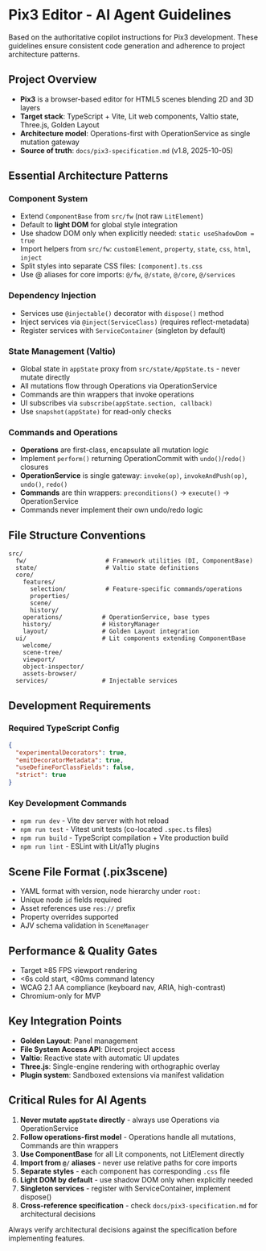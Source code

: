 # Pix3 Editor - AI Agent Guidelines

Based on the authoritative copilot instructions for Pix3 development. These guidelines ensure consistent code generation and adherence to project architecture patterns.

## Project Overview

- **Pix3** is a browser-based editor for HTML5 scenes blending 2D and 3D layers
- **Target stack**: TypeScript + Vite, Lit web components, Valtio state, Three.js, Golden Layout
- **Architecture model**: Operations-first with OperationService as single mutation gateway
- **Source of truth**: `docs/pix3-specification.md` (v1.8, 2025-10-05)

## Essential Architecture Patterns

### Component System
- Extend `ComponentBase` from `src/fw` (not raw `LitElement`)
- Default to **light DOM** for global style integration
- Use shadow DOM only when explicitly needed: `static useShadowDom = true`
- Import helpers from `src/fw`: `customElement`, `property`, `state`, `css`, `html`, `inject`
- Split styles into separate CSS files: `[component].ts.css`
- Use @ aliases for core imports: `@/fw`, `@/state`, `@/core`, `@/services`

### Dependency Injection
- Services use `@injectable()` decorator with `dispose()` method
- Inject services via `@inject(ServiceClass)` (requires reflect-metadata)
- Register services with `ServiceContainer` (singleton by default)

### State Management (Valtio)
- Global state in `appState` proxy from `src/state/AppState.ts` - never mutate directly
- All mutations flow through Operations via OperationService
- Commands are thin wrappers that invoke operations
- UI subscribes via `subscribe(appState.section, callback)`
- Use `snapshot(appState)` for read-only checks

### Commands and Operations
- **Operations** are first-class, encapsulate all mutation logic
- Implement `perform()` returning OperationCommit with `undo()`/`redo()` closures
- **OperationService** is single gateway: `invoke(op)`, `invokeAndPush(op)`, `undo()`, `redo()`
- **Commands** are thin wrappers: `preconditions()` → `execute()` → OperationService
- Commands never implement their own undo/redo logic

## File Structure Conventions

```
src/
  fw/                      # Framework utilities (DI, ComponentBase)
  state/                   # Valtio state definitions
  core/
    features/
      selection/           # Feature-specific commands/operations
      properties/
      scene/
      history/
    operations/           # OperationService, base types
    history/              # HistoryManager
    layout/               # Golden Layout integration
  ui/                     # Lit components extending ComponentBase
    welcome/
    scene-tree/
    viewport/
    object-inspector/
    assets-browser/
  services/               # Injectable services
```

## Development Requirements

### Required TypeScript Config
```json
{
  "experimentalDecorators": true,
  "emitDecoratorMetadata": true,
  "useDefineForClassFields": false,
  "strict": true
}
```

### Key Development Commands
- `npm run dev` - Vite dev server with hot reload
- `npm run test` - Vitest unit tests (co-located `.spec.ts` files)
- `npm run build` - TypeScript compilation + Vite production build
- `npm run lint` - ESLint with Lit/a11y plugins

## Scene File Format (.pix3scene)
- YAML format with version, node hierarchy under `root:`
- Unique node `id` fields required
- Asset references use `res://` prefix
- Property overrides supported
- AJV schema validation in `SceneManager`

## Performance & Quality Gates
- Target ≥85 FPS viewport rendering
- <6s cold start, <80ms command latency
- WCAG 2.1 AA compliance (keyboard nav, ARIA, high-contrast)
- Chromium-only for MVP

## Key Integration Points
- **Golden Layout**: Panel management
- **File System Access API**: Direct project access
- **Valtio**: Reactive state with automatic UI updates
- **Three.js**: Single-engine rendering with orthographic overlay
- **Plugin system**: Sandboxed extensions via manifest validation

## Critical Rules for AI Agents

1. **Never mutate `appState` directly** - always use Operations via OperationService
2. **Follow operations-first model** - Operations handle all mutations, Commands are thin wrappers
3. **Use ComponentBase** for all Lit components, not LitElement directly
4. **Import from `@/` aliases** - never use relative paths for core imports
5. **Separate styles** - each component has corresponding `.css` file
6. **Light DOM by default** - use shadow DOM only when explicitly needed
7. **Singleton services** - register with ServiceContainer, implement dispose()
8. **Cross-reference specification** - check `docs/pix3-specification.md` for architectural decisions

Always verify architectural decisions against the specification before implementing features.